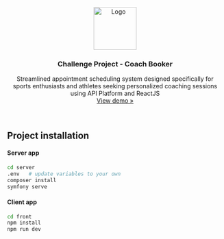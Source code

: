 <div align="center">
  <a>
    <img 
      src="https://cdn3d.iconscout.com/3d/premium/thumb/gym-schedule-5598897-4687508.png"
      alt="Logo" 
      height="100" />
  </a>
  <h3 align="center">Challenge Project - Coach Booker</h3>
  <p align="center">
     Streamlined appointment scheduling system designed specifically for sports enthusiasts and athletes seeking personalized coaching sessions using API Platform and ReactJS 
  <br />
    <a href="https://front-five-sooty.vercel.app/">
      View demo »
    </a>
    </p>
  <br />
</div>

## Project installation

#### Server app

```bash
cd server
.env   # update variables to your own
composer install
symfony serve
```

#### Client app

```bash
cd front
npm install
npm run dev
```
